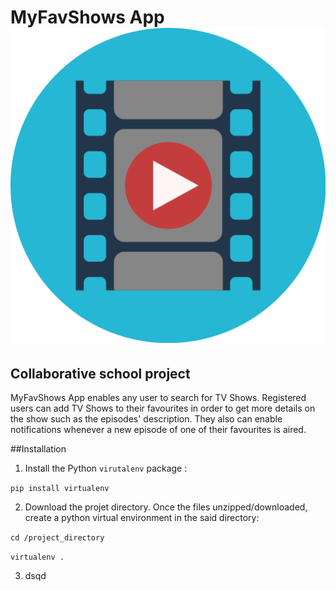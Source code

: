 # MyFavShows App ![](./myfavshows/static/tvshow.png)

## Collaborative school project

MyFavShows App enables any user to search for TV Shows. 
Registered users can add TV Shows to their favourites in order to get more details on the show such as the episodes' description.
They also can enable notifications whenever a new episode of one of their favourites is aired.


##Installation
1. Install the Python `virutalenv` package : 

  `pip install virtualenv`


2. Download the projet directory. Once the files unzipped/downloaded, create a python virtual environment in the said directory: 

  `cd /project_directory`

  `virtualenv .`


3. dsqd
